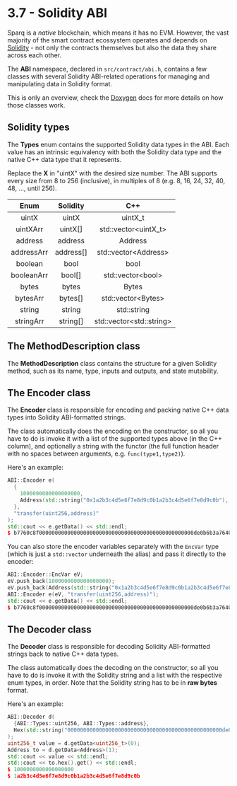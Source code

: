 # 3.7 - Solidity ABI

Sparq is a *native* blockchain, which means it has no EVM. However, the vast majority of the smart contract ecossystem operates and depends on [Solidity](https://docs.soliditylang.org/en/latest) - not only the contracts themselves but also the data they share across each other.

The **ABI** namespace, declared in `src/contract/abi.h`, contains a few classes with several Solidity ABI-related operations for managing and manipulating data in Solidity format.

This is only an overview, check the [Doxygen](https://doxygen.nl) docs for more details on how those classes work.

## Solidity types

The **Types** enum contains the supported Solidity data types in the ABI. Each value has an intrinsic equivalency with both the Solidity data type and the native C++ data type that it represents.

Replace the **X** in "uintX" with the desired size number. The ABI supports every size from 8 to 256 (inclusive), in multiples of 8 (e.g. 8, 16, 24, 32, 40, 48, ..., until 256).

| Enum        | Solidity  | C++                       |
|:-----------:|:---------:|:-------------------------:|
| uintX       | uintX     | uintX_t                   |
| uintXArr    | uintX[]   | std::vector\<uintX_t>     |
| address     | address   | Address                   |
| addressArr  | address[] | std::vector\<Address>     |
| boolean     | bool      | bool                      |
| booleanArr  | bool[]    | std::vector\<bool>        |
| bytes       | bytes     | Bytes                     |
| bytesArr    | bytes[]   | std::vector\<Bytes>       |
| string      | string    | std::string               |
| stringArr   | string[]  | std::vector\<std::string> |

## The MethodDescription class

The **MethodDescription** class contains the structure for a given Solidity method, such as its name, type, inputs and outputs, and state mutability.

## The Encoder class

The **Encoder** class is responsible for encoding and packing native C++ data types into Solidity ABI-formatted strings.

The class automatically does the encoding on the constructor, so all you have to do is invoke it with a list of the supported types above (in the C++ column), and optionally a string with the functor (the full function header with no spaces between arguments, e.g. `func(type1,type2)`).

Here's an example:

```c++
ABI::Encoder e(
  {
    1000000000000000000,
    Address(std::string("0x1a2b3c4d5e6f7e8d9c0b1a2b3c4d5e6f7e8d9c0b"), false)
  },
  "transfer(uint256,address)"
);
std::cout << e.getData() << std::endl;
$ b7760c8f0000000000000000000000000000000000000000000000000de0b6b3a76400000000000000000000000000001a2b3c4d5e6f7e8d9c0b1a2b3c4d5e6f7e8d9c0b
```

You can also store the encoder variables separately with the `EncVar` type (which is just a `std::vector` underneath the alias) and pass it directly to the encoder:

```c++
ABI::Encoder::EncVar eV;
eV.push_back(1000000000000000000);
eV.push_back(Address(std::string("0x1a2b3c4d5e6f7e8d9c0b1a2b3c4d5e6f7e8d9c0b"), false)});
ABI::Encoder e(eV, "transfer(uint256,address)");
std::cout << e.getData() << std::endl;
$ b7760c8f0000000000000000000000000000000000000000000000000de0b6b3a76400000000000000000000000000001a2b3c4d5e6f7e8d9c0b1a2b3c4d5e6f7e8d9c0b
```

## The Decoder class

The **Decoder** class is responsible for decoding Solidity ABI-formatted strings back to native C++ data types.

The class automatically does the decoding on the constructor, so all you have to do is invoke it with the Solidity string and a list with the respective enum types, in order. Note that the Solidity string has to be in **raw bytes** format.

Here's an example:

```c++
ABI::Decoder d(
  {ABI::Types::uint256, ABI::Types::address},
  Hex(std::string("0000000000000000000000000000000000000000000000000de0b6b3a76400000000000000000000000000001a2b3c4d5e6f7e8d9c0b1a2b3c4d5e6f7e8d9c0b")).bytes()
);
uint256_t value = d.getData<uint256_t>(0);
Address to = d.getData<Address>(1);
std::cout << value << std::endl;
std::cout << to.hex().get() << std::endl;
$ 1000000000000000000
$ 1a2b3c4d5e6f7e8d9c0b1a2b3c4d5e6f7e8d9c0b
```
